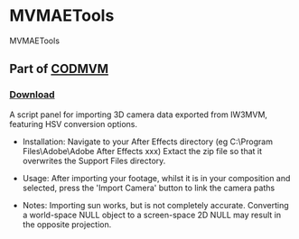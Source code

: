 # MVMAETools
MVMAETools

## Part of [CODMVM](https://codmvm.com/)
### [Download](https://github.com/gmzorz/MVMAETools/releases/)


A script panel for importing 3D camera data exported from IW3MVM, featuring HSV conversion options.

- Installation:
   Navigate to your After Effects directory (eg C:\Program Files\Adobe\Adobe After Effects xxx)
   Extact the zip file so that it overwrites the Support Files directory.

 - Usage:
   After importing your footage, whilst it is in your composition and selected, press the
   'Import Camera' button to link the camera paths
   
 - Notes:
   Importing sun works, but is not completely accurate. Converting a world-space NULL object to
   a screen-space 2D NULL may result in the opposite projection.
   
   
